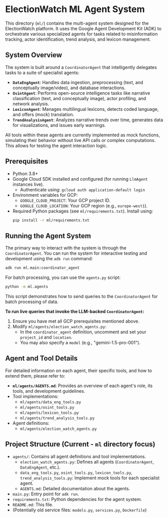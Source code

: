 # ElectionWatch ML Agent System

This directory (`ml/`) contains the multi-agent system designed for the ElectionWatch platform. It uses the Google Agent Development Kit (ADK) to orchestrate various specialized agents for tasks related to misinformation tracking, actor identification, trend analysis, and lexicon management.

## System Overview

The system is built around a `CoordinatorAgent` that intelligently delegates tasks to a suite of specialist agents:

*   **`DataEngAgent`**: Handles data ingestion, preprocessing (text, and conceptually image/video), and database interactions.
*   **`OsintAgent`**: Performs open-source intelligence tasks like narrative classification (text, and conceptually image), actor profiling, and network analysis.
*   **`LexiconAgent`**: Manages multilingual lexicons, detects coded language, and offers (mock) translation.
*   **`TrendAnalysisAgent`**: Analyzes narrative trends over time, generates data for visualizations, and issues early warnings.

All tools within these agents are currently implemented as mock functions, simulating their behavior without live API calls or complex computations. This allows for testing the agent interaction logic.

## Prerequisites

*   Python 3.8+
*   Google Cloud SDK installed and configured (for running `LlmAgent` instances live).
    *   Authenticate using: `gcloud auth application-default login`
*   Environment variables for GCP:
    *   `GOOGLE_CLOUD_PROJECT`: Your GCP project ID.
    *   `GOOGLE_CLOUD_LOCATION`: Your GCP region (e.g., `europe-west1`).
*   Required Python packages (see `ml/requirements.txt`). Install using:
    ```bash
    pip install -r ml/requirements.txt
    ```

## Running the Agent System

The primary way to interact with the system is through the `CoordinatorAgent`. You can run the system for interactive testing and development using the `adk run` command:

```bash
adk run ml.main:coordinator_agent
```

For batch processing, you can use the `agents.py` script:
```bash
python -m ml.agents
```
This script demonstrates how to send queries to the `CoordinatorAgent` for batch processing of data.

**To run live queries that invoke the LLM-backed `CoordinatorAgent`:**
1.  Ensure you have met all GCP prerequisites mentioned above.
2.  Modify `ml/agents/election_watch_agents.py`:
    *   In the `coordinator_agent` definition, uncomment and set your `project_id` and `location`.
    *   You may also specify a `model` (e.g., "gemini-1.5-pro-001").

## Agent and Tool Details

For detailed information on each agent, their specific tools, and how to extend them, please refer to:

*   **`ml/agents/AGENTS.md`**: Provides an overview of each agent's role, its tools, and development guidelines.
*   Tool implementations:
    *   `ml/agents/data_eng_tools.py`
    *   `ml/agents/osint_tools.py`
    *   `ml/agents/lexicon_tools.py`
    *   `ml/agents/trend_analysis_tools.py`
*   Agent definitions:
    *   `ml/agents/election_watch_agents.py`


## Project Structure (Current - `ml` directory focus)

*   `agents/`: Contains all agent definitions and tool implementations.
    *   `election_watch_agents.py`: Defines all agents (`CoordinatorAgent`, `DataEngAgent`, etc.).
    *   `data_eng_tools.py`, `osint_tools.py`, `lexicon_tools.py`, `trend_analysis_tools.py`: Implement mock tools for each specialist agent.
    *   `AGENTS.md`: Detailed documentation about the agents.
*   `main.py`: Entry point for `adk run`.
*   `requirements.txt`: Python dependencies for the agent system.
*   `README.md`: This file.
*   (Potentially old service files: `models.py`, `services.py`, `Dockerfile`)
